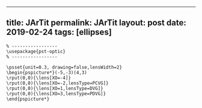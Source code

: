 ---
 title: JArTit
 permalink: JArTit
 layout: post
 date: 2019-02-24
 tags: [ellipses]
 ---

```latex% Dans le préambule
% -----------------
\usepackage{pst-optic}
% -----------------

\psset{unit=0.3, drawing=false,lensWidth=2}
\begin{pspicture*}(-5,-3)(4,3)
\rput(0,0){\lens[XO=-4]}
\rput(0,0){\lens[XO=-2,lensType=PCVG]}
\rput(0,0){\lens[XO=1,lensType=DVG]}
\rput(0,0){\lens[XO=3,lensType=PDVG]}
\end{pspicture*}
```